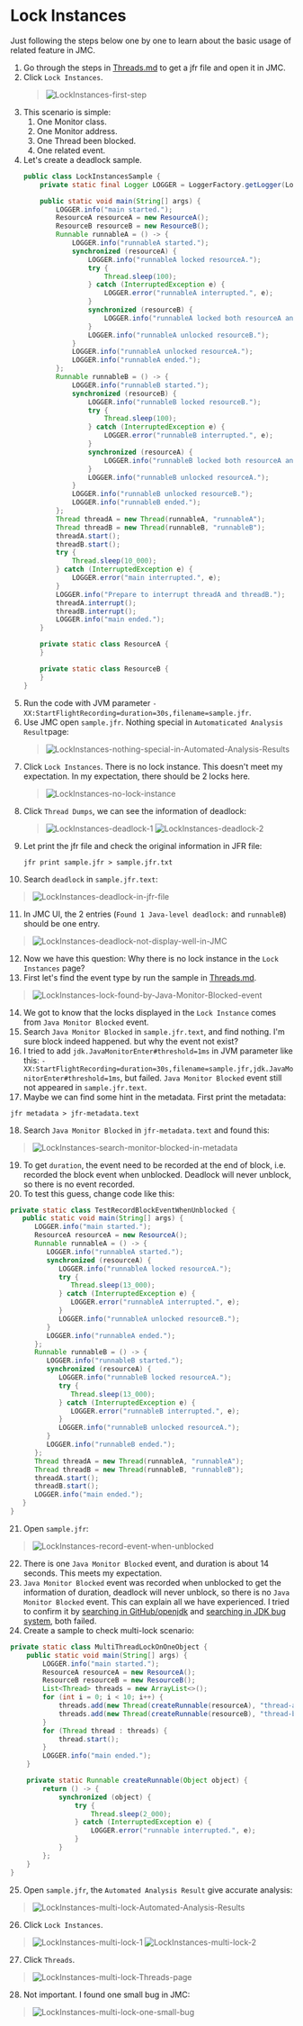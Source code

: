 # Lock Instances

Just following the steps below one by one to learn about the basic usage of related feature in JMC.

1. Go through the steps in [Threads.md](Threads.md) to get a jfr file and open it in JMC.
2. Click `Lock Instances`.
   > ![LockInstances-first-step](../pictures/LockInstances-first-step.png)
3. This scenario is simple:
   1. One Monitor class.
   2. One Monitor address.
   3. One Thread been blocked.
   4. One related event.
4. Let's create a deadlock sample.
   ```java
   public class LockInstancesSample {
       private static final Logger LOGGER = LoggerFactory.getLogger(LockInstancesSample.class);
   
       public static void main(String[] args) {
           LOGGER.info("main started.");
           ResourceA resourceA = new ResourceA();
           ResourceB resourceB = new ResourceB();
           Runnable runnableA = () -> {
               LOGGER.info("runnableA started.");
               synchronized (resourceA) {
                   LOGGER.info("runnableA locked resourceA.");
                   try {
                       Thread.sleep(100);
                   } catch (InterruptedException e) {
                       LOGGER.error("runnableA interrupted.", e);
                   }
                   synchronized (resourceB) {
                       LOGGER.info("runnableA locked both resourceA and resourceB.");
                   }
                   LOGGER.info("runnableA unlocked resourceB.");
               }
               LOGGER.info("runnableA unlocked resourceA.");
               LOGGER.info("runnableA ended.");
           };
           Runnable runnableB = () -> {
               LOGGER.info("runnableB started.");
               synchronized (resourceB) {
                   LOGGER.info("runnableB locked resourceB.");
                   try {
                       Thread.sleep(100);
                   } catch (InterruptedException e) {
                       LOGGER.error("runnableB interrupted.", e);
                   }
                   synchronized (resourceA) {
                       LOGGER.info("runnableB locked both resourceA and resourceB.");
                   }
                   LOGGER.info("runnableB unlocked resourceA.");
               }
               LOGGER.info("runnableB unlocked resourceB.");
               LOGGER.info("runnableB ended.");
           };
           Thread threadA = new Thread(runnableA, "runnableA");
           Thread threadB = new Thread(runnableB, "runnableB");
           threadA.start();
           threadB.start();
           try {
               Thread.sleep(10_000);
           } catch (InterruptedException e) {
               LOGGER.error("main interrupted.", e);
           }
           LOGGER.info("Prepare to interrupt threadA and threadB.");
           threadA.interrupt();
           threadB.interrupt();
           LOGGER.info("main ended.");
       }
   
       private static class ResourceA {
       }
   
       private static class ResourceB {
       }
   }
   ```
5. Run the code with JVM parameter `-XX:StartFlightRecording=duration=30s,filename=sample.jfr`.
6. Use JMC open `sample.jfr`. Nothing special in `Automaticated Analysis Result`page:
   > ![LockInstances-nothing-special-in-Automated-Analysis-Results](../pictures/LockInstances-nothing-special-in-Automated-Analysis-Results.png)
7. Click `Lock Instances`. There is no lock instance. This doesn't meet my expectation. In my expectation, there should 
   be 2 locks here.
   > ![LockInstances-no-lock-instance](../pictures/LockInstances-no-lock-instance.png)
8. Click `Thread Dumps`, we can see the information of deadlock:
   > ![LockInstances-deadlock-1](../pictures/LockInstances-deadlock-1.png)
   > ![LockInstances-deadlock-2](../pictures/LockInstances-deadlock-2.png)
9. Let print the jfr file and check the original information in JFR file:
   ```shell
   jfr print sample.jfr > sample.jfr.txt
   ```
10. Search `deadlock` in `sample.jfr.text`:
   > ![LockInstances-deadlock-in-jfr-file](../pictures/LockInstances-deadlock-in-jfr-file.png)
11. In JMC UI, the 2 entries (`Found 1 Java-level deadlock:` and `runnableB`) should be one entry.
   > ![LockInstances-deadlock-not-display-well-in-JMC](../pictures/LockInstances-deadlock-not-display-well-in-JMC.png)
12. Now we have this question: Why there is no lock instance in the `Lock Instances` page?
13. First let's find the event type by run the sample in [Threads.md](Threads.md).
   > ![LockInstances-lock-found-by-Java-Monitor-Blocked-event](../pictures/LockInstances-lock-found-by-Java-Monitor-Blocked-event.png)
14. We got to know that the locks displayed in the `Lock Instance` comes from `Java Monitor Blocked` event.
15. Search `Java Monitor Blocked` in `sample.jfr.text`, and find nothing. I'm sure block indeed happened. but why the 
   event not exist?
16. I tried to add `jdk.JavaMonitorEnter#threshold=1ms` in JVM parameter like this: 
   `-XX:StartFlightRecording=duration=30s,filename=sample.jfr,jdk.JavaMonitorEnter#threshold=1ms`, but failed.
    `Java Monitor Blocked` event still not appeared in `sample.jfr.text`.
17. Maybe we can find some hint in the metadata. First print the metadata:
   ```shell
   jfr metadata > jfr-metadata.text
   ```
18. Search `Java Monitor Blocked` in `jfr-metadata.text` and found this:
   > ![LockInstances-search-monitor-blocked-in-metadata](../pictures/LockInstances-search-monitor-blocked-in-metadata.png)
19. To get `duration`, the event need to be recorded at the end of block, i.e. recorded the block event when unblocked. 
   Deadlock will never unblock, so there is no event recorded.
20. To test this guess, change code like this:
   ```java
   private static class TestRecordBlockEventWhenUnblocked {
      public static void main(String[] args) {
         LOGGER.info("main started.");
         ResourceA resourceA = new ResourceA();
         Runnable runnableA = () -> {
            LOGGER.info("runnableA started.");
            synchronized (resourceA) {
               LOGGER.info("runnableA locked resourceA.");
               try {
                  Thread.sleep(13_000);
               } catch (InterruptedException e) {
                  LOGGER.error("runnableA interrupted.", e);
               }
               LOGGER.info("runnableA unlocked resourceB.");
            }
            LOGGER.info("runnableA ended.");
         };
         Runnable runnableB = () -> {
            LOGGER.info("runnableB started.");
            synchronized (resourceA) {
               LOGGER.info("runnableB locked resourceA.");
               try {
                  Thread.sleep(13_000);
               } catch (InterruptedException e) {
                  LOGGER.error("runnableB interrupted.", e);
               }
               LOGGER.info("runnableB unlocked resourceA.");
            }
            LOGGER.info("runnableB ended.");
         };
         Thread threadA = new Thread(runnableA, "runnableA");
         Thread threadB = new Thread(runnableB, "runnableB");
         threadA.start();
         threadB.start();
         LOGGER.info("main ended.");
      }
   }
   ```
21. Open `sample.jfr`:
   > ![LockInstances-record-event-when-unblocked](../pictures/LockInstances-record-event-when-unblocked.png)
22. There is one `Java Monitor Blocked` event, and duration is about 14 seconds. This meets my expectation.
23. `Java Monitor Blocked` event was recorded when unblocked to get the information of duration, deadlock will never 
   unblock, so there is no `Java Monitor Blocked` event. This can explain all we have experienced. I tried to confirm 
   it by [searching in GitHub/openjdk](https://github.com/search?q=repo%3Aopenjdk%2Fjdk%20JavaMonitorEnter%20&type=code) 
   and [searching in JDK bug system](https://bugs.openjdk.org/browse/JDK-8326338?jql=text%20~%20%22JavaMonitorEnter%22), 
   both failed.
24. Create a sample to check multi-lock scenario:
   ```java
   private static class MultiThreadLockOnOneObject {
       public static void main(String[] args) {
           LOGGER.info("main started.");
           ResourceA resourceA = new ResourceA();
           ResourceB resourceB = new ResourceB();
           List<Thread> threads = new ArrayList<>();
           for (int i = 0; i < 10; i++) {
               threads.add(new Thread(createRunnable(resourceA), "thread-a-" + i));
               threads.add(new Thread(createRunnable(resourceB), "thread-b-" + i));
           }
           for (Thread thread : threads) {
               thread.start();
           }
           LOGGER.info("main ended.");
       }
   
       private static Runnable createRunnable(Object object) {
           return () -> {
               synchronized (object) {
                   try {
                       Thread.sleep(2_000);
                   } catch (InterruptedException e) {
                       LOGGER.error("runnable interrupted.", e);
                   }
               }
           };
       }
   }
   ```
25. Open `sample.jfr`, the `Automated Analysis Result` give accurate analysis:
   > ![LockInstances-multi-lock-Automated-Analysis-Results](../pictures/LockInstances-multi-lock-Automated-Analysis-Results.png)
26. Click `Lock Instances`.
   > ![LockInstances-multi-lock-1](../pictures/LockInstances-multi-lock-1.png)
   > ![LockInstances-multi-lock-2](../pictures/LockInstances-multi-lock-2.png)
27. Click `Threads`.
   > ![LockInstances-multi-lock-Threads-page](../pictures/LockInstances-multi-lock-Threads-page.png)
28. Not important. I found one small bug in JMC:
   > ![LockInstances-multi-lock-one-small-bug](../pictures/LockInstances-multi-lock-one-small-bug.png)




